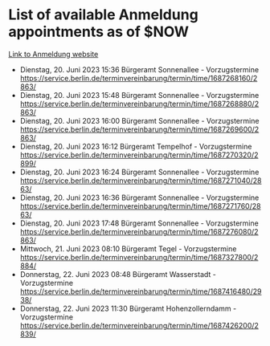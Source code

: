 # List of available Anmeldung appointments as of $NOW
[Link to Anmeldung website](https://service.berlin.de/terminvereinbarung/termin/tag.php?termin=1&anliegen[]=120686&dienstleisterlist=122210,122217,327316,122219,327312,122227,327314,122231,327346,122243,327348,122254,122252,329742,122260,329745,122262,329748,122271,327278,122273,327274,122277,327276,330436,122280,327294,122282,327290,122284,327292,122291,327270,122285,327266,122286,327264,122296,327268,150230,329760,122297,327286,122294,327284,122312,329763,122314,329775,122304,327330,122311,327334,122309,327332,317869,122281,327352,122279,329772,122283,122276,327324,122274,327326,122267,329766,122246,327318,122251,327320,122257,327322,122208,327298,122226,327300&herkunft=http%3A%2F%2Fservice.berlin.de%2Fdienstleistung%2F120686%2F)
- Dienstag, 20. Juni 2023 15:36 Bürgeramt Sonnenallee - Vorzugstermine https://service.berlin.de/terminvereinbarung/termin/time/1687268160/2863/
- Dienstag, 20. Juni 2023 15:48 Bürgeramt Sonnenallee - Vorzugstermine https://service.berlin.de/terminvereinbarung/termin/time/1687268880/2863/
- Dienstag, 20. Juni 2023 16:00 Bürgeramt Sonnenallee - Vorzugstermine https://service.berlin.de/terminvereinbarung/termin/time/1687269600/2863/
- Dienstag, 20. Juni 2023 16:12 Bürgeramt Tempelhof - Vorzugstermine https://service.berlin.de/terminvereinbarung/termin/time/1687270320/2899/
- Dienstag, 20. Juni 2023 16:24 Bürgeramt Sonnenallee - Vorzugstermine https://service.berlin.de/terminvereinbarung/termin/time/1687271040/2863/
- Dienstag, 20. Juni 2023 16:36 Bürgeramt Sonnenallee - Vorzugstermine https://service.berlin.de/terminvereinbarung/termin/time/1687271760/2863/
- Dienstag, 20. Juni 2023 17:48 Bürgeramt Sonnenallee - Vorzugstermine https://service.berlin.de/terminvereinbarung/termin/time/1687276080/2863/
- Mittwoch, 21. Juni 2023 08:10 Bürgeramt Tegel - Vorzugstermine https://service.berlin.de/terminvereinbarung/termin/time/1687327800/2884/
- Donnerstag, 22. Juni 2023 08:48 Bürgeramt Wasserstadt - Vorzugstermine https://service.berlin.de/terminvereinbarung/termin/time/1687416480/2938/
- Donnerstag, 22. Juni 2023 11:30 Bürgeramt Hohenzollerndamm - Vorzugstermine https://service.berlin.de/terminvereinbarung/termin/time/1687426200/2839/
